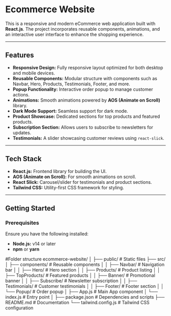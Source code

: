 # **Ecommerce Website**

This is a responsive and modern eCommerce web application built with **React.js**. The project incorporates reusable components, animations, and an interactive user interface to enhance the shopping experience.

---

## **Features**

- **Responsive Design:** Fully responsive layout optimized for both desktop and mobile devices.
- **Reusable Components:** Modular structure with components such as Navbar, Hero, Products, Testimonials, Footer, and more.
- **Popup Functionality:** Interactive order popup to manage customer actions.
- **Animations:** Smooth animations powered by **AOS (Animate on Scroll)** library.
- **Dark Mode Support:** Seamless support for dark mode.
- **Product Showcase:** Dedicated sections for top products and featured products.
- **Subscription Section:** Allows users to subscribe to newsletters for updates.
- **Testimonials:** A slider showcasing customer reviews using `react-slick`.

---

## **Tech Stack**

- **React.js:** Frontend library for building the UI.
- **AOS (Animate on Scroll):** For smooth animations on scroll.
- **React Slick:** Carousel/slider for testimonials and product sections.
- **Tailwind CSS:** Utility-first CSS framework for styling.

---

## **Getting Started**

### Prerequisites

Ensure you have the following installed:

- **Node.js:** v14 or later
- **npm** or **yarn**

#Folder structure
ecommerce-website/
│
├── public/ # Static files
├── src/
│ ├── components/ # Reusable components
│ │ ├── Navbar/ # Navigation bar
│ │ ├── Hero/ # Hero section
│ │ ├── Products/ # Product listing
│ │ ├── TopProducts/ # Featured products
│ │ ├── Banner/ # Promotional banner
│ │ ├── Subscribe/ # Newsletter subscription
│ │ ├── Testimonials/ # Customer testimonials
│ │ ├── Footer/ # Footer section
│ │ └── Popup/ # Order popup
│ ├── App.js # Main App component
│ └── index.js # Entry point
│
├── package.json # Dependencies and scripts
├── README.md # Documentation
└── tailwind.config.js # Tailwind CSS configuration
